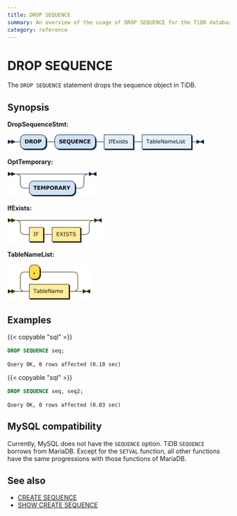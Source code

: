 ```yaml
---
title: DROP SEQUENCE
summary: An overview of the usage of DROP SEQUENCE for the TiDB database.
category: reference
---
```


# DROP SEQUENCE

The `DROP SEQUENCE` statement drops the sequence object in TiDB.

## Synopsis

**DropSequenceStmt:**

![DropSequenceStmt](/media/sqlgram/DropSequenceStmt.png)

**OptTemporary:**

![OptTemporary](/media/sqlgram/OptTemporary.png)

**IfExists:**

![IfExists](/media/sqlgram/IfExists.png)

**TableNameList:**

![TableNameList](/media/sqlgram/TableNameList.png)

## Examples

{{< copyable "sql" >}}

```sql
DROP SEQUENCE seq;
```

```
Query OK, 0 rows affected (0.10 sec)
```

{{< copyable "sql" >}}

```sql
DROP SEQUENCE seq, seq2;
```

```
Query OK, 0 rows affected (0.03 sec)
```

## MySQL compatibility

Currently, MySQL does not have the `SEQUENCE` option. TiDB `SEQUENCE` borrows from MariaDB. Except for the `SETVAL` function, all other functions have the same progressions with those functions of MariaDB.

## See also

* [CREATE SEQUENCE](/reference/sql/statements/create-sequence.md)
* [SHOW CREATE SEQUENCE](/reference/sql/statements/show-create-sequence.md)
